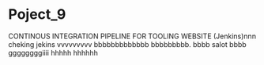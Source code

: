 # Poject_9
CONTINOUS INTEGRATION PIPELINE FOR TOOLING WEBSITE (Jenkins)nnn
cheking jekins vvvvvvvvv
bbbbbbbbbbbbb
bbbbbbbbb.   bbbb
salot
bbbb
ggggggggiiii
hhhhh
hhhhhh
